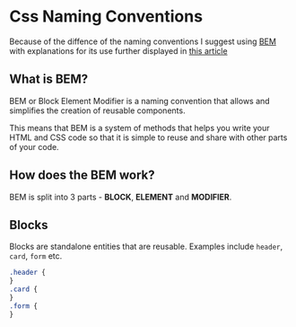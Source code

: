 # Css Naming Conventions

Because of the diffence of the naming conventions I suggest using [BEM](http://getbem.com/) with explanations for its use further displayed in [this article](https://medium.freecodecamp.org/a-quick-introduction-to-block-element-modifiers-bem-9df46d29b64c)

## What is BEM?

BEM or Block Element Modifier is a naming convention that allows and simplifies the creation of reusable components.

This means that BEM is a system of methods that helps you write your HTML and CSS code so that it is simple to reuse and share with other parts of your code.

## How does the BEM work?

BEM is split into 3 parts - **BLOCK**, **ELEMENT** and **MODIFIER**.

## Blocks

Blocks are standalone entities that are reusable. Examples include `header`, `card`, `form` etc.

```css
.header {
}
.card {
}
.form {
}
```
